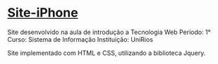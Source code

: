 # [Site-iPhone](https://saamuellk.github.io/site-iphone/)
Site desenvolvido na aula de introdução a Tecnologia Web
Período: 1°
Curso: Sistema de Informação
Instituição: UniRios

Site implementado com HTML e CSS, utilizando a biblioteca Jquery.
